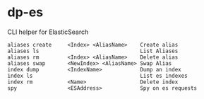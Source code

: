 # dp-es

CLI helper for ElasticSearch 

	aliases create     <Index> <AliasName>    Create alias       
	aliases ls                                List Aliases       
	aliases rm         <Index> <AliasName>    Delete alias       
	aliases swap       <NewIndex> <AliasName> Swap Alias         
	index dump         <IndexName>            Dump an index      
	index ls                                  List es indexes    
	index rm           <Name>                 Delete index       
	spy                <ESAddress>            Spy on es requests 
